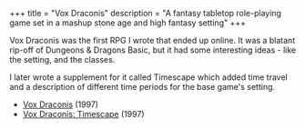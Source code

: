 +++
title = "Vox Draconis"
description = "A fantasy tabletop role-playing game set in a mashup stone age and high fantasy setting"
+++

Vox Draconis was the first RPG I wrote that ended up online. It was a blatant rip-off of Dungeons & Dragons Basic, but it had some interesting ideas - like the setting, and the classes.

I later wrote a supplement for it called Timescape which added time travel and a description of different time periods for the base game's setting.

-   [Vox Draconis](https://files.benovermyer.com/rpgs/voxdraconis.pdf) (1997)
-   [Vox Draconis: Timescape](https://files.benovermyer.com/rpgs/timescape.pdf) (1997)
